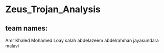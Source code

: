 # Zeus_Trojan_Analysis
## team names:
Amr Khaled Mohamed
Loay salah abdelazeem
abdelrahman jayasundara malavi
